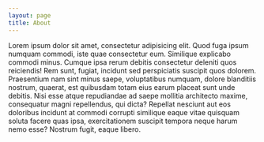 ```yaml
---
layout: page
title: About
---
```


Lorem ipsum dolor sit amet, consectetur adipisicing elit. Quod fuga ipsum numquam commodi, iste quae consectetur eum. Similique explicabo commodi minus. Cumque ipsa rerum debitis consectetur deleniti quos reiciendis! Rem sunt, fugiat, incidunt sed perspiciatis suscipit quos dolorem. Praesentium nam sint minus saepe, voluptatibus numquam, dolore blanditiis nostrum, quaerat, est quibusdam totam eius earum placeat sunt unde debitis. Nisi esse atque repudiandae ad saepe mollitia architecto maxime, consequatur magni repellendus, qui dicta? Repellat nesciunt aut eos doloribus incidunt at commodi corrupti similique eaque vitae quisquam soluta facere quas ipsa, exercitationem suscipit tempora neque harum nemo esse? Nostrum fugit, eaque libero.
